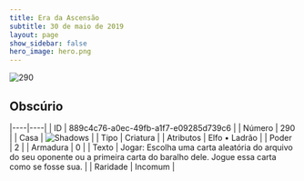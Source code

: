 ```yaml
---
title: Era da Ascensão
subtitle: 30 de maio de 2019
layout: page
show_sidebar: false
hero_image: hero.png
---
```


![290](https://cdn.keyforgegame.com/media/card_front/pt/435_290_7CRQ39P5WH36_pt.png)

## Obscúrio

|----|----|
| ID | 889c4c76-a0ec-49fb-a1f7-e09285d739c6 |
| Número | 290 |
| Casa | ![Shadows](https://archonarcana.com/images/thumb/e/ee/Shadows.png/22px-Shadows.png "Sombras") |
| Tipo | Criatura |
| Atributos | Elfo • Ladrão |
| Poder | 2 |
| Armadura | 0 |
| Texto | Jogar: Escolha uma carta aleatória do arquivo do seu oponente ou a primeira carta do baralho dele. Jogue essa carta como se fosse sua. |
| Raridade | Incomum |
